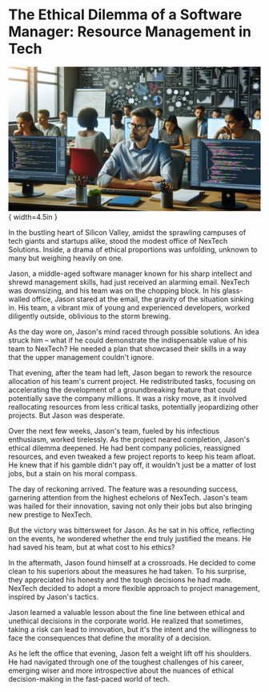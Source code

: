 # The Ethical Dilemma of a Software Manager: Resource Management in Tech

![In a modern office setting, a software manager is engaged in an ethical dilemma, surrounded by a diverse team of developers.](./images/ethical-manager.png){ width=4.5in }

In the bustling heart of Silicon Valley, amidst the sprawling campuses of tech giants and startups alike, stood the modest office of NexTech Solutions. Inside, a drama of ethical proportions was unfolding, unknown to many but weighing heavily on one.

Jason, a middle-aged software manager known for his sharp intellect and shrewd management skills, had just received an alarming email. NexTech was downsizing, and his team was on the chopping block. In his glass-walled office, Jason stared at the email, the gravity of the situation sinking in. His team, a vibrant mix of young and experienced developers, worked diligently outside, oblivious to the storm brewing.

As the day wore on, Jason's mind raced through possible solutions. An idea struck him – what if he could demonstrate the indispensable value of his team to NexTech? He needed a plan that showcased their skills in a way that the upper management couldn't ignore.

That evening, after the team had left, Jason began to rework the resource allocation of his team's current project. He redistributed tasks, focusing on accelerating the development of a groundbreaking feature that could potentially save the company millions. It was a risky move, as it involved reallocating resources from less critical tasks, potentially jeopardizing other projects. But Jason was desperate.

Over the next few weeks, Jason's team, fueled by his infectious enthusiasm, worked tirelessly. As the project neared completion, Jason's ethical dilemma deepened. He had bent company policies, reassigned resources, and even tweaked a few project reports to keep his team afloat. He knew that if his gamble didn't pay off, it wouldn't just be a matter of lost jobs, but a stain on his moral compass.

The day of reckoning arrived. The feature was a resounding success, garnering attention from the highest echelons of NexTech. Jason's team was hailed for their innovation, saving not only their jobs but also bringing new prestige to NexTech.

But the victory was bittersweet for Jason. As he sat in his office, reflecting on the events, he wondered whether the end truly justified the means. He had saved his team, but at what cost to his ethics?

In the aftermath, Jason found himself at a crossroads. He decided to come clean to his superiors about the measures he had taken. To his surprise, they appreciated his honesty and the tough decisions he had made. NexTech decided to adopt a more flexible approach to project management, inspired by Jason's tactics.

Jason learned a valuable lesson about the fine line between ethical and unethical decisions in the corporate world. He realized that sometimes, taking a risk can lead to innovation, but it's the intent and the willingness to face the consequences that define the morality of a decision.

As he left the office that evening, Jason felt a weight lift off his shoulders. He had navigated through one of the toughest challenges of his career, emerging wiser and more introspective about the nuances of ethical decision-making in the fast-paced world of tech.
